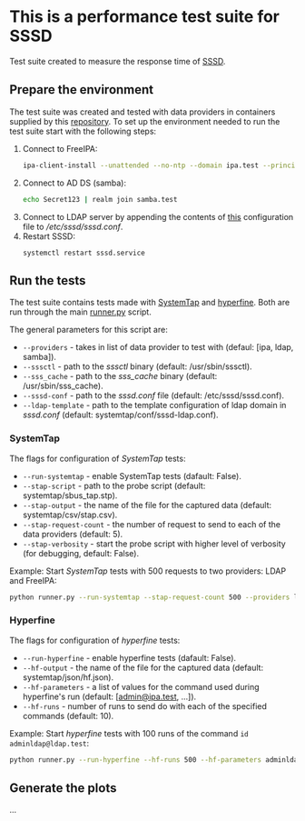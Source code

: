 # This is a performance test suite for SSSD

Test suite created to measure the response time of [SSSD](https://github.com/SSSD/sssd).

## Prepare the environment

The test suite was created and tested with data providers in containers supplied by this [repository](https://github.com/SSSD/sssd-ci-containers).
To set up the environment needed to run the test suite start with the following steps:

1. Connect to FreeIPA:
    ```bash
    ipa-client-install --unattended --no-ntp --domain ipa.test --principal admin --password Secret123 --force-join
    ```
2. Connect to AD DS (samba):
    ```bash
    echo Secret123 | realm join samba.test
    ```
3. Connect to LDAP server by appending the contents of [this](https://github.com/lamabro23/sssd-perf/blob/master/systemtap/conf/sssd-ldap.conf) configuration file to */etc/sssd/sssd.conf*.
4. Restart SSSD:
    ```
    systemctl restart sssd.service
    ```

## Run the tests

The test suite contains tests made with [SystemTap](https://github.com/groleo/systemtap) and [hyperfine](https://github.com/sharkdp/hyperfine).
Both are run through the main [runner.py](https://github.com/lamabro23/sssd-perf/blob/master/runner.py) script.

The general parameters for this script are:
- `--providers` - takes in list of data provider to test with (defaul: [ipa, ldap, samba]).
- `--sssctl` - path to the *sssctl* binary (default: /usr/sbin/sssctl).
- `--sss_cache` - path to the *sss_cache* binary (default: /usr/sbin/sss_cache).
- `--sssd-conf` - path to the *sssd.conf* file (default: /etc/sssd/sssd.conf).
- `--ldap-template` - path to the template configuration of ldap domain in *sssd.conf* (default: systemtap/conf/sssd-ldap.conf).

### SystemTap
The flags for configuration of *SystemTap* tests:
- `--run-systemtap` - enable SystemTap tests (dafault: False).
- `--stap-script` - path to the probe script (default: systemtap/sbus_tap.stp).
- `--stap-output` - the name of the file for the captured data (default: systemtap/csv/stap.csv).
- `--stap-request-count` - the number of request to send to each of the data providers (default: 5).
- `--stap-verbosity` - start the probe script with higher level of verbosity (for debugging, default: False).

Example:
Start *SystemTap* tests with 500 requests to two providers: LDAP and FreeIPA:
```bash
python runner.py --run-systemtap --stap-request-count 500 --providers ldap ipa
```
### Hyperfine
The flags for configuration of *hyperfine* tests:
- `--run-hyperfine` - enable hyperfine tests (dafault: False).
- `--hf-output` - the name of the file for the captured data (default: systemtap/json/hf.json).
- `--hf-parameters` - a list of values for the command used during hyperfine's run (default: [admin@ipa.test, ...]).
- `--hf-runs` - number of runs to send do with each of the specified commands (default: 10).

Example:
Start *hyperfine* tests with 100 runs of the command `id adminldap@ldap.test`:
```bash
python runner.py --run-hyperfine --hf-runs 500 --hf-parameters adminldap@ldap.test
```

## Generate the plots
...

